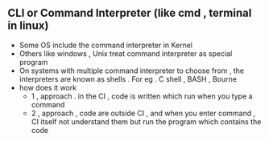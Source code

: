 
## CLI or Command Interpreter (like cmd , terminal in linux)
- Some OS include the command interpreter in Kernel 
- Others like windows , Unix treat command interpreter as special program
- On systems with multiple command interpreter to choose from , the interpreters are known as shells . For eg . C shell , BASH , Bourne
- how does it work 
	- 1 , approach . in the CI , code is written which run when you type a command
	- 2 , approach , code are outside CI , and when you enter command , CI itself not understand them but run the program which contains the code
